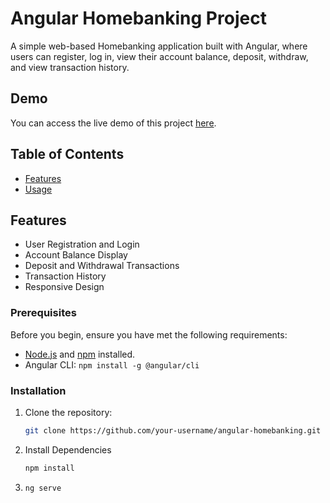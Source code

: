 

# Angular Homebanking Project

A simple web-based Homebanking application built with Angular, where users can register, log in, view their account balance, deposit, withdraw, and view transaction history.

## Demo

You can access the live demo of this project [here](https://your-netlify-app-url.com).

## Table of Contents

- [Features](#features)
- [Usage](#usage)

## Features

- User Registration and Login
- Account Balance Display
- Deposit and Withdrawal Transactions
- Transaction History
- Responsive Design

### Prerequisites

Before you begin, ensure you have met the following requirements:

- [Node.js](https://nodejs.org/) and [npm](https://www.npmjs.com/) installed.
- Angular CLI: `npm install -g @angular/cli`

### Installation

1. Clone the repository:

   ```bash
   git clone https://github.com/your-username/angular-homebanking.git

2. Install Dependencies
    ```bash
    npm install
    
3. ```bash
   ng serve
   
